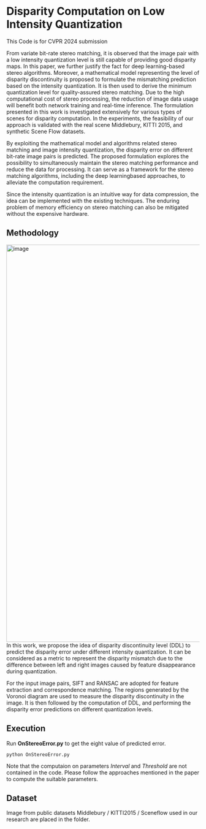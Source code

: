 # Disparity Computation on Low Intensity Quantization
This Code is for CVPR 2024 submission 

From variate bit-rate stereo matching, it is observed that the image pair with a low intensity quantization level is still capable of providing good disparity maps. In this paper, we further justify the fact for deep learning-based stereo algorithms. Moreover, a mathematical model representing the level of disparity discontinuity is proposed to formulate the mismatching prediction based on the intensity quantization. It is then used to derive the minimum quantization level for quality-assured stereo matching. Due to the high computational cost of stereo processing, the reduction of image data usage will benefit both network training and real-time inference. The formulation presented in this work is investigated extensively for various types of scenes for disparity computation. In the experiments, the feasibility of our approach is validated with the real scene Middlebury, KITTI 2015, and synthetic Scene Flow datasets. 

By exploiting the mathematical model and algorithms related stereo matching and image intensity quantization, the disparity error on different bit-rate image pairs is predicted.
The proposed formulation explores the possibility to simultaneously maintain the stereo matching performance and reduce the data for processing. It can serve as a framework for
the stereo matching algorithms, including the deep learningbased approaches, to alleviate the computation requirement.

Since the intensity quantization is an intuitive way for data compression, the idea can be implemented with the existing techniques. The enduring problem of memory efficiency on
stereo matching can also be mitigated without the expensive hardware.

## Methodology
<img width="1037" alt="image" src="https://github.com/qqwweerr987/stereo-quantization-disparity/assets/45920949/b1cf2635-2d53-4756-ad72-20a7931fc6b4">
In this work, we propose the idea of disparity discontinuity level (DDL) to predict the disparity error under different intensity quantization. It can be considered as a metric to represent the disparity mismatch due to the difference between left and right images caused by feature disappearance during quantization.

For the input image pairs, SIFT and RANSAC are adopted for feature extraction and correspondence matching. The regions generated by the Voronoi diagram are used to measure the disparity discontinuity in the image. It is then followed by the computation of DDL, and performing the disparity error predictions on different quantization levels.

## Execution
Run **OnStereoError.py** to get the eight value of predicted error.
```
python OnStereoError.py
```
Note that the computaion on parameters *Interval* and *Threshold* are not contained in the code.
Please follow the approaches mentioned in the paper to compute the suitable parameters.

## Dataset

Image from public datasets Middlebury / KITTI2015 / Sceneflow used in our research are placed in the folder.  
